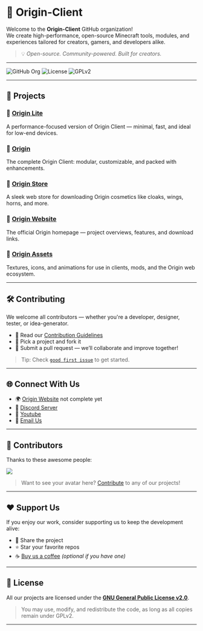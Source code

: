 # 🌌 Origin-Client

Welcome to the **Origin-Client** GitHub organization!  
We create high-performance, open-source Minecraft tools, modules, and experiences tailored for creators, gamers, and developers alike.

> 💡 _Open-source. Community-powered. Built for creators._

---

![GitHub Org](https://img.shields.io/badge/GitHub-Origin--Client-blue?style=flat-square&logo=github)
![License](https://img.shields.io/github/license/Origin-Client/origin?style=flat-square)
![GPLv2](https://img.shields.io/badge/license-GPLv2-blue.svg?style=flat-square)

---

## 🚀 Projects

### 🔹 [Origin Lite](https://github.com/Origin-Client/origin-lite)
A performance-focused version of Origin Client — minimal, fast, and ideal for low-end devices.

### 🔹 [Origin](https://github.com/Origin-Client/origin)
The complete Origin Client: modular, customizable, and packed with enhancements.

### 🔹 [Origin Store](https://github.com/Origin-Client/origin-store)
A sleek web store for downloading Origin cosmetics like cloaks, wings, horns, and more.

### 🔹 [Origin Website](https://github.com/Origin-Client/origin-website)
The official Origin homepage — project overviews, features, and download links.

### 🔹 [Origin Assets](https://github.com/Origin-Client/origin-assets)
Textures, icons, and animations for use in clients, mods, and the Origin web ecosystem.

---

## 🛠️ Contributing

We welcome all contributors — whether you're a developer, designer, tester, or idea-generator.

- 🧭 Read our [Contribution Guidelines](https://github.com/Origin-Client/.github/blob/main/CONTRIBUTING.md)
- 🚀 Pick a project and fork it
- 🤝 Submit a pull request — we’ll collaborate and improve together!

> Tip: Check [`good first issue`](https://github.com/Origin-Client/origin/issues?q=is%3Aissue+is%3Aopen+label%3A%22good+first+issue%22) to get started.

---

## 🌐 Connect With Us

- 🌍 [Origin Website](https://github.com/Origin-Client/origin-website) not complete yet
- 💬 [Discord Server](https://discord.gg/DQuXcqbjtN)
- 📍 [Youtube](https://youtube.com/@sucidal-yami?si=vy79w2ypTXZf7vRV)
- 📩 [Email Us](mailto:contact@originclient.org)

---

## 👥 Contributors

Thanks to these awesome people:

<a href="https://github.com/Origin-Client"><img src="https://contrib.rocks/image?repo=Origin-Client/origin" /></a>

> Want to see your avatar here? [Contribute](https://github.com/Origin-Client/origin) to any of our projects!

---

## ❤️ Support Us

If you enjoy our work, consider supporting us to keep the development alive:

- 💖 Share the project
- ⭐ Star your favorite repos
- ☕ [Buy us a coffee](https://buymeacoffee.com/your-link) *(optional if you have one)*

---

## 📄 License

All our projects are licensed under the **[GNU General Public License v2.0](https://www.gnu.org/licenses/old-licenses/gpl-2.0.en.html)**.

> You may use, modify, and redistribute the code, as long as all copies remain under GPLv2.

---
